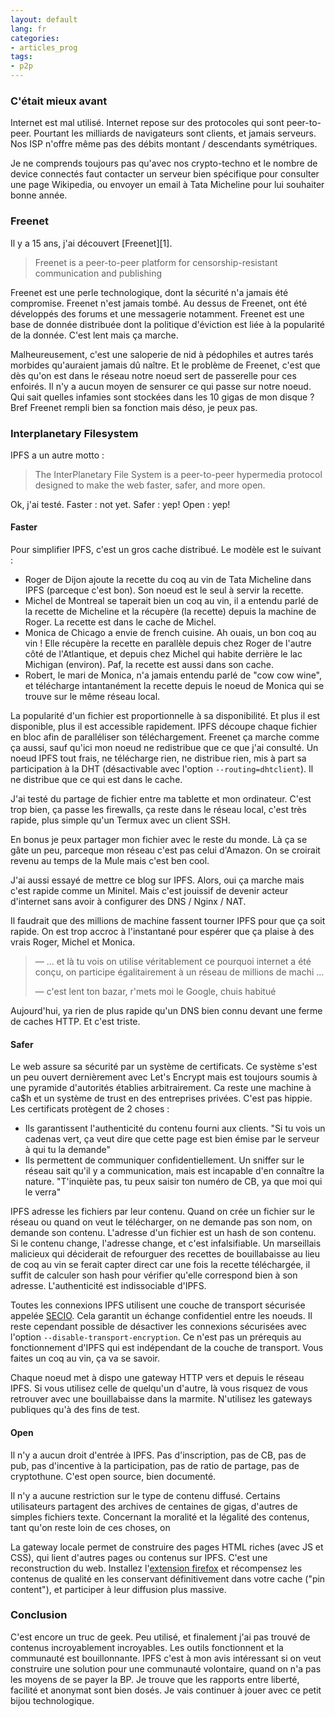 ```yaml
---
layout: default
lang: fr
categories:
- articles_prog
tags:
- p2p
---
```

### C'était mieux avant

Internet est mal utilisé. Internet repose sur des 
protocoles qui sont peer-to-peer. Pourtant les milliards
de navigateurs sont clients, et jamais serveurs. Nos
ISP n'offre même pas des débits montant / descendants
symétriques.

Je ne comprends toujours pas qu'avec nos crypto-techno et le
nombre de device connectés faut contacter un serveur bien
spécifique pour consulter une page Wikipedia, ou envoyer
un email à Tata Micheline pour lui souhaiter bonne année. 

### Freenet 

Il y a 15 ans, j'ai découvert [Freenet][1]. 
> Freenet is a peer-to-peer platform for censorship-resistant
> communication and publishing

Freenet est une perle technologique, dont
la sécurité n'a jamais été compromise. Freenet n'est jamais
tombé. Au dessus de Freenet, ont été développés des forums
et une messagerie notamment.
Freenet est une base de donnée distribuée dont la politique
d'éviction est liée à la popularité de la donnée.
C'est lent mais ça marche.

Malheureusement, c'est une saloperie de nid à 
pédophiles et autres tarés morbides qu'auraient jamais dû
naître. Et le problème de Freenet, c'est que dès qu'on est
dans le réseau notre noeud sert de passerelle pour ces 
enfoirés. Il n'y a aucun moyen de sensurer ce qui passe 
sur notre noeud. Qui sait quelles infamies sont stockées 
dans les 10 gigas de mon disque ? Bref Freenet rempli bien
sa fonction mais déso, je peux pas.

### Interplanetary Filesystem

IPFS a un autre motto :
> The InterPlanetary File System is a peer-to-peer hypermedia 
>protocol designed to make the web faster, safer, and more open.

Ok, j'ai testé. Faster : not yet. Safer : yep! Open : yep!

#### Faster

Pour simplifier IPFS, c'est un gros cache distribué.
Le modèle est le suivant :
- Roger de Dijon ajoute la recette du coq au vin de Tata Micheline
dans IPFS (parceque c'est bon). Son noeud est le seul à servir la 
recette.
- Michel de Montreal se taperait bien un coq au vin, il a entendu parlé
de la recette de Micheline et la récupère (la recette) depuis
la machine de Roger. La recette est dans le cache de Michel.
- Monica de Chicago a envie de french cuisine. Ah ouais,
un bon coq au vin ! Elle récupère la recette en parallèle depuis
 chez Roger de l'autre côté de l'Atlantique, et depuis chez Michel
qui habite derrière le lac Michigan (environ). Paf, la recette est
 aussi dans son cache.
- Robert, le mari de Monica, n'a jamais entendu parlé de
"cow cow wine", et télécharge intantanément la recette 
depuis le noeud de Monica qui se trouve sur le même réseau
local.

La popularité d'un fichier est proportionnelle à sa disponibilité.
Et plus il est disponible, plus il est accessible rapidement.
IPFS découpe chaque fichier en bloc afin de paralléliser
son téléchargement. Freenet ça marche comme ça aussi, 
sauf qu'ici mon noeud ne redistribue que ce que j'ai consulté.
Un noeud IPFS tout frais, ne télécharge rien, ne distribue rien,
mis à part sa participation à la DHT (désactivable avec
l'option `--routing=dhtclient`). Il ne distribue que ce 
qui est dans le cache.

J'ai testé du partage de fichier entre ma tablette et 
mon ordinateur. C'est trop bien, ça passe les firewalls, 
ça reste dans le réseau local, c'est très rapide, plus 
simple qu'un Termux avec un client SSH.
 
En bonus je peux partager mon fichier avec le reste du monde.
Là ça se gâte un peu, parceque mon réseau c'est pas celui
d'Amazon. On se croirait revenu au temps de la Mule mais
c'est ben cool.

J'ai aussi essayé de mettre ce blog sur IPFS. Alors,
oui ça marche mais c'est rapide comme un Minitel. 
Mais c'est jouissif de devenir acteur d'internet sans 
avoir à configurer des DNS / Nginx / NAT.

Il faudrait que des millions de machine fassent tourner
IPFS pour que ça soit rapide. On est trop accroc à l'instantané
pour espérer que ça plaise à des vrais Roger, Michel et Monica.
> — ... et là tu vois on utilise véritablement ce pourquoi
>   internet a été conçu, on participe égalitairement à un
>   réseau de millions de machi ...
>
> — c'est lent ton bazar, r'mets moi le Google, chuis habitué 

Aujourd'hui, ya rien de plus rapide qu'un DNS
bien connu devant une ferme de caches HTTP. Et c'est triste.

#### Safer

Le web assure sa sécurité par un système de certificats. 
Ce système s'est un peu ouvert dernièrement avec Let's Encrypt
mais est toujours soumis à une pyramide d'autorités établies
arbitrairement. Ca reste une machine à ca$h et 
un système de trust en des entreprises privées. C'est pas
 hippie. 
Les certificats protègent de 2 choses :
- Ils garantissent l'authenticité du contenu fourni
aux clients. "Si tu vois un cadenas vert, ça veut dire
que cette page est bien émise par le serveur à qui tu 
la demande"
- Ils permettent de communiquer confidentiellement. Un sniffer sur
le réseau sait qu'il y a communication, mais est incapable
d'en connaître la nature. "T'inquiète pas, tu peux saisir
ton numéro de CB, ya que moi qui le verra"

IPFS adresse les fichiers par leur contenu. Quand on crée
un fichier sur le réseau ou quand on veut le télécharger,
on ne demande pas son nom, on demande son contenu. L'adresse
d'un fichier est un hash de son contenu. Si le contenu 
change, l'adresse change, et c'est infalsifiable.
Un marseillais malicieux qui déciderait de refourguer des
recettes de bouillabaisse au lieu de coq au vin se ferait
capter direct car une fois la recette téléchargée, il suffit
de calculer son hash pour vérifier qu'elle correspond bien
à son adresse. L'authenticité est indissociable d'IPFS.

Toutes les connexions IPFS utilisent une couche de transport
sécurisée appelée [SECIO](https://github.com/libp2p/specs/blob/master/secio/README.md).
 Cela garantit un échange confidentiel entre les noeuds.
Il reste cependant possible de désactiver les connexions
sécurisées avec l'option `--disable-transport-encryption`.
Ce n'est pas un prérequis au fonctionnement d'IPFS qui 
est indépendant de la couche de transport. Vous faites
un coq au vin, ça va se savoir.

Chaque noeud met à dispo une gateway HTTP vers et depuis
le réseau IPFS. Si vous utilisez celle de quelqu'un d'autre,
là vous risquez de vous retrouver avec une bouillabaisse 
dans la marmite. N'utilisez les gateways publiques qu'à des
fins de test.

#### Open

Il n'y a aucun droit d'entrée à IPFS. Pas d'inscription,
pas de CB, pas de pub, pas d'incentive à la participation,
pas de ratio de partage, pas de cryptothune.
C'est open source, bien documenté.

Il n'y a aucune restriction sur le type de contenu diffusé.
Certains utilisateurs partagent des archives de centaines de
gigas, d'autres de simples fichiers texte. Concernant la 
moralité et la légalité des contenus, tant qu'on reste 
loin de ces choses, on 

La gateway locale permet de construire des pages HTML
riches (avec JS et CSS), qui lient d'autres pages ou contenus sur IPFS. C'est une
reconstruction du web. Installez l'[extension firefox](https://github.com/ipfs-shipyard/ipfs-companion)
et récompensez les contenus de qualité en les conservant 
définitivement dans votre cache ("pin content"), et participer
à leur diffusion plus massive.


### Conclusion

C'est encore un truc de geek. Peu utilisé, et finalement
j'ai pas trouvé de contenus incroyablement incroyables.
 Les outils fonctionnent et la communauté est
bouillonnante. 
IPFS c'est à mon avis intéressant si on veut construire 
une solution pour une communauté volontaire, quand on n'a pas
les moyens de se payer la BP.
Je trouve que les rapports entre liberté, facilité et anonymat 
sont bien dosés. Je vais continuer
à jouer avec ce petit bijou technologique.